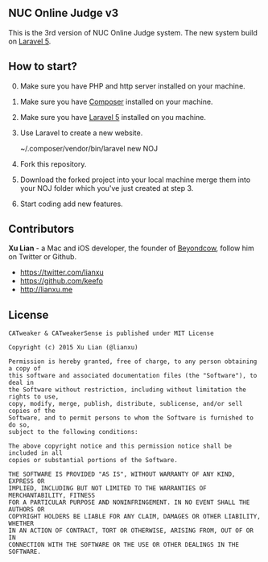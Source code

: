 ## NUC Online Judge v3

This is the 3rd version of NUC Online Judge system. The new system build on [Laravel 5](http://laravel.com/).

## How to start?

0. Make sure you have PHP and http server installed on your machine.
1. Make sure you have [Composer](https://getcomposer.org/doc/00-intro.md) installed on your machine.
2. Make sure you have [Laravel 5](http://laravel.com/docs/master) installed on you machine.
3. Use Laravel to create a new website. 

	~/.composer/vendor/bin/laravel new NOJ

4. Fork this repository.
5. Download the forked project into your local machine merge them into your NOJ folder which you've just created at step 3.
6. Start coding add new features.

## Contributors

**Xu Lian** - a Mac and iOS developer, the founder of  [Beyondcow](https://www.beyondcow.com), follow him on Twitter or Github.

- <https://twitter.com/lianxu>
- <https://github.com/keefo>
- <http://lianxu.me>

## License

    CATweaker & CATweakerSense is published under MIT License

    Copyright (c) 2015 Xu Lian (@lianxu)

    Permission is hereby granted, free of charge, to any person obtaining a copy of
    this software and associated documentation files (the "Software"), to deal in
    the Software without restriction, including without limitation the rights to use,
    copy, modify, merge, publish, distribute, sublicense, and/or sell copies of the
    Software, and to permit persons to whom the Software is furnished to do so,
    subject to the following conditions:

    The above copyright notice and this permission notice shall be included in all
    copies or substantial portions of the Software.

    THE SOFTWARE IS PROVIDED "AS IS", WITHOUT WARRANTY OF ANY KIND, EXPRESS OR
    IMPLIED, INCLUDING BUT NOT LIMITED TO THE WARRANTIES OF MERCHANTABILITY, FITNESS
    FOR A PARTICULAR PURPOSE AND NONINFRINGEMENT. IN NO EVENT SHALL THE AUTHORS OR
    COPYRIGHT HOLDERS BE LIABLE FOR ANY CLAIM, DAMAGES OR OTHER LIABILITY, WHETHER
    IN AN ACTION OF CONTRACT, TORT OR OTHERWISE, ARISING FROM, OUT OF OR IN
    CONNECTION WITH THE SOFTWARE OR THE USE OR OTHER DEALINGS IN THE SOFTWARE.

